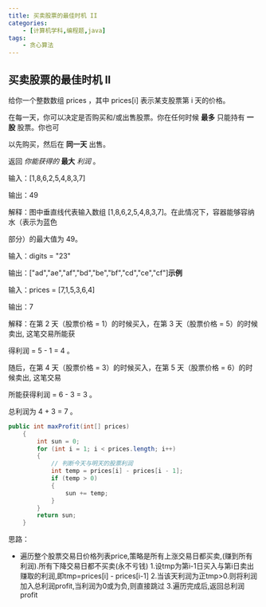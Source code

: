 ```yaml
---
title: 买卖股票的最佳时机 II
categories:
    - [计算机学科,编程题,java]
tags:
    - 贪心算法
---
```


## 买卖股票的最佳时机 II

给你一个整数数组 prices ，其中 prices[i] 表示某支股票第 i 天的价格。

在每一天，你可以决定是否购买和/或出售股票。你在任何时候 **最多** 只能持有 **一股** 股票。你也可

以先购买，然后在 **同一天** 出售。

返回 *你能获得的* **最大** *利润* 。

输入：[1,8,6,2,5,4,8,3,7]

输出：49

解释：图中垂直线代表输入数组 [1,8,6,2,5,4,8,3,7]。在此情况下，容器能够容纳水（表示为蓝色

部分）的最大值为 49。

输入：digits = "23"

输出：["ad","ae","af","bd","be","bf","cd","ce","cf"]**示例**

输入：prices = [7,1,5,3,6,4]

输出：7

解释：在第 2 天（股票价格 = 1）的时候买入，在第 3 天（股票价格 = 5）的时候卖出, 这笔交易所能获

得利润 = 5 - 1 = 4 。

随后，在第 4 天（股票价格 = 3）的时候买入，在第 5 天（股票价格 = 6）的时候卖出, 这笔交易

所能获得利润 = 6 - 3 = 3 。

总利润为 4 + 3 = 7 。

```java
public int maxProfit(int[] prices)
    {
        int sun = 0;
        for (int i = 1; i < prices.length; i++)
        {
            // 判断今天与明天的股票利润
            int temp = prices[i] - prices[i - 1];
            if (temp > 0)
            {
                sun += temp;
            }
        }
        return sun;
    }
```

思路：

-  遍历整个股票交易日价格列表price,策略是所有上涨交易日都买卖,(赚到所有利润).所有下降交易日都不买卖(永不亏钱) 1.设tmp为第i-1日买入与第i日卖出赚取的利润,即tmp=prices[i] - prices[i-1] 2.当该天利润为正tmp>0.则将利润加入总利润profit,当利润为0或为负,则直接跳过 3.遍历完成后,返回总利润profit